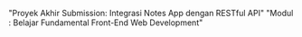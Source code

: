 "Proyek Akhir Submission: Integrasi Notes App dengan RESTful API"
"Modul : Belajar Fundamental Front-End Web Development"
